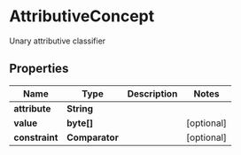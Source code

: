 

# AttributiveConcept

Unary attributive classifier
## Properties

Name | Type | Description | Notes
------------ | ------------- | ------------- | -------------
**attribute** | **String** |  | 
**value** | **byte[]** |  |  [optional]
**constraint** | **Comparator** |  |  [optional]



